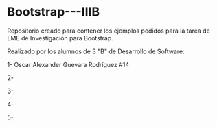 # Bootstrap---IIIB
Repositorio creado para contener los ejemplos pedidos para la tarea de LME de Investigación para Bootstrap.

Realizado por los alumnos de 3 "B" de Desarrollo de Software:

1- Oscar Alexander Guevara Rodríguez #14

2-

3-

4-

5-
